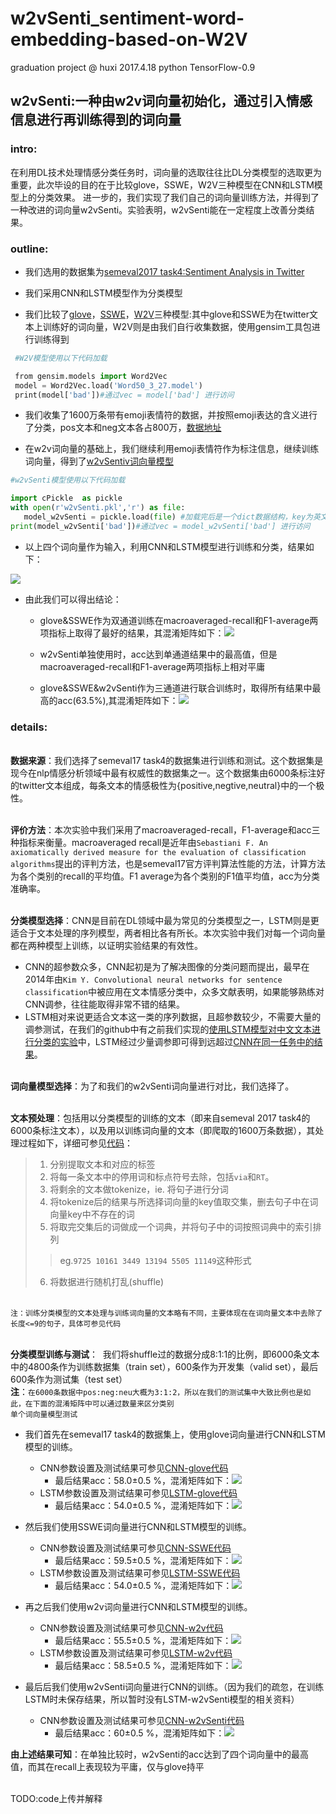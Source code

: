 # w2vSenti_sentiment-word-embedding-based-on-W2V
graduation project @ huxi 2017.4.18 python TensorFlow-0.9

## w2vSenti:一种由w2v词向量初始化，通过引入情感信息进行再训练得到的词向量


### intro:
  在利用DL技术处理情感分类任务时，词向量的选取往往比DL分类模型的选取更为重要，此次毕设的目的在于比较glove，SSWE，W2V三种模型在CNN和LSTM模型上的分类效果。
  进一步的，我们实现了我们自己的词向量训练方法，并得到了一种改进的词向量w2vSenti。实验表明，w2vSenti能在一定程度上改善分类结果。
  
  
### outline:
  * 我们选用的数据集为[semeval2017 task4:Sentiment Analysis in Twitter](http://alt.qcri.org/semeval2017/task4/index.php?id=data-and-tools)
  
  * 我们采用CNN和LSTM模型作为分类模型
  
  * 我们比较了[glove](http://pan.baidu.com/s/1qX9uVTE)，[SSWE](http://pan.baidu.com/s/1jIoOFRK)，[W2V](http://pan.baidu.com/s/1bZ5TZg)三种模型:其中glove和SSWE为在twitter文本上训练好的词向量，W2V则是由我们自行收集数据，使用gensim工具包进行训练得到
  
  ```python
  #W2V模型使用以下代码加载
  
  from gensim.models import Word2Vec
  model = Word2Vec.load('Word50_3_27.model') 
  print(model['bad'])#通过vec = model['bad'] 进行访问
  ```
  
  * 我们收集了1600万条带有emoji表情符的数据，并按照emoji表达的含义进行了分类，pos文本和neg文本各占800万，[数据地址](http://pan.baidu.com/s/1nv0TTeL)
  
  * 在w2v词向量的基础上，我们继续利用emoji表情符作为标注信息，继续训练词向量，得到了[w2vSentiv词向量模型](http://pan.baidu.com/s/1nvI4NTv)
    
  ```python
  #w2vSenti模型使用以下代码加载
  
  import cPickle  as pickle
  with open(r'w2vSenti.pkl','r') as file:
    model_w2vSenti = pickle.load(file) #加载完后是一个dict数据结构，key为英文词(字符串)，value为np.array类型的向量
  print(model_w2vSenti['bad'])#通过vec = model_w2vSenti['bad'] 进行访问
  ```
  
  * 以上四个词向量作为输入，利用CNN和LSTM模型进行训练和分类，结果如下：
  
  ![](https://github.com/chrisHuxi/w2vSenti_sentiment-word-embedding-based-on-W2V/blob/master/img/table3.PNG)
  
  * 由此我们可以得出结论：
  
    * glove&SSWE作为双通道训练在macroaveraged-recall和F1-average两项指标上取得了最好的结果，其混淆矩阵如下：![](https://github.com/chrisHuxi/w2vSenti_sentiment-word-embedding-based-on-W2V/blob/master/img/cnn_gls_plot_classify_report.png)
    
    * w2vSenti单独使用时，acc达到单通道结果中的最高值，但是macroaveraged-recall和F1-average两项指标上相对平庸
    
    * glove&SSWE&w2vSenti作为三通道进行联合训练时，取得所有结果中最高的acc(63.5%),其混淆矩阵如下：![](https://github.com/chrisHuxi/w2vSenti_sentiment-word-embedding-based-on-W2V/blob/master/img/cnn_gss_plot_classify_report_test0.595.png)
   
  
### details:
<br>**数据来源**：我们选择了semeval17 task4的数据集进行训练和测试。这个数据集是现今在nlp情感分析领域中最有权威性的数据集之一。这个数据集由6000条标注好的twitter文本组成，每条文本的情感极性为{positive,negtive,neutral}中的一个极性。
  
<br>**评价方法**：本次实验中我们采用了macroaveraged-recall，F1-average和acc三种指标来衡量。macroaveraged recall是近年由`Sebastiani F. An axiomatically derived measure for the evaluation of classification algorithms`提出的评判方法，也是semeval17官方评判算法性能的方法，计算方法为各个类别的recall的平均值。F1 average为各个类别的F1值平均值，acc为分类准确率。
  
<br>**分类模型选择**：CNN是目前在DL领域中最为常见的分类模型之一，LSTM则是更适合于文本处理的序列模型，两者相比各有所长。本次实验中我们对每一个词向量都在两种模型上训练，以证明实验结果的有效性。
  * CNN的超参数众多，CNN起初是为了解决图像的分类问题而提出，最早在2014年由`Kim Y. Convolutional neural networks for sentence classification`中被应用在文本情感分类中，众多文献表明，如果能够熟练对CNN调参，往往能取得非常不错的结果。
  * LSTM相对来说更适合文本这一类的序列数据，且超参数较少，不需要大量的调参测试，在我们的github中有之前我们实现的[使用LSTM模型对中文文本进行分类的实验](https://github.com/chrisHuxi/LSTM-sentence-classification/blob/master/lstm_model.ipynb)中，LSTM经过少量调参即可得到远超过[CNN在同一任务中的结果](https://github.com/chrisHuxi/CNN-for-sentence-classification/blob/master/non-static_CNN_for_hotel.ipynb)。

<br>**词向量模型选择**：为了和我们的w2vSenti词向量进行对比，我们选择了。

<br>**文本预处理**：包括用以分类模型的训练的文本（即来自semeval 2017 task4的6000条标注文本），以及用以训练词向量的文本（即爬取的1600万条数据），其处理过程如下，详细可参见[代码](https://github.com/chrisHuxi/sentiment-analysis-data-preprocessor)：

>1. 分别提取文本和对应的标签
>2. 将每一条文本中的停用词和标点符号去除，包括`via`和`RT`。
>3. 将剩余的文本做tokenize，ie. 将句子进行分词
>4. 将tokenize后的结果与所选择词向量的key值取交集，删去句子中在词向量key中不存在的词
>5. 将取完交集后的词做成一个词典，并将句子中的词按照词典中的索引排列
>>eg.`9725 10161 3449 13194 5505 11149`这种形式
>6. 将数据进行随机打乱(shuffle)

<br>`注：训练分类模型的文本处理与训练词向量的文本略有不同，主要体现在在词向量文本中去除了长度<=9的句子，具体可参见代码`

<br>**分类模型训练与测试**：
  我们将shuffle过的数据分成8:1:1的比例，即6000条文本中的4800条作为训练数据集（train set），600条作为开发集（valid set），最后600条作为测试集（test set）
  <br>**注**：`在6000条数据中pos:neg:neu大概为3:1:2，所以在我们的测试集中大致比例也是如此，在下面的混淆矩阵中可以通过数量来区分类别`
<br>`单个词向量模型测试`
* 我们首先在semeval17 task4的数据集上，使用glove词向量进行CNN和LSTM模型的训练。
  * CNN参数设置及测试结果可参见[CNN-glove代码](https://github.com/chrisHuxi/w2vSenti_sentiment-word-embedding-based-on-W2V/blob/master/code/glove/CNN-glove.ipynb)
    * 最后结果acc：58.0±0.5 %，混淆矩阵如下：![](https://github.com/chrisHuxi/w2vSenti_sentiment-word-embedding-based-on-W2V/blob/master/img/cnn_glove_plot_classify_report.png)
  * LSTM参数设置及测试结果可参见[LSTM-glove代码](https://github.com/chrisHuxi/w2vSenti_sentiment-word-embedding-based-on-W2V/blob/master/code/glove/lstm-glove.ipynb)
    * 最后结果acc：54.0±0.5 %，混淆矩阵如下：![](https://github.com/chrisHuxi/w2vSenti_sentiment-word-embedding-based-on-W2V/blob/master/img/lstm_glove_plot_classif_report%200.55.png)
    
* 然后我们使用SSWE词向量进行CNN和LSTM模型的训练。
  * CNN参数设置及测试结果可参见[CNN-SSWE代码](https://github.com/chrisHuxi/w2vSenti_sentiment-word-embedding-based-on-W2V/blob/master/code/SSWE/CNN-sswe.ipynb)
    * 最后结果acc：59.5±0.5 %，混淆矩阵如下：![](https://github.com/chrisHuxi/w2vSenti_sentiment-word-embedding-based-on-W2V/blob/master/img/cnn_sswe-u_plot_classify_report.png)
  * LSTM参数设置及测试结果可参见[LSTM-SSWE代码](https://github.com/chrisHuxi/w2vSenti_sentiment-word-embedding-based-on-W2V/blob/master/code/SSWE/lstm-sswe.ipynb)
    * 最后结果acc：54.0±0.5 %，混淆矩阵如下：![](https://github.com/chrisHuxi/w2vSenti_sentiment-word-embedding-based-on-W2V/blob/master/img/lstm_sswe-u_plot_classif_report0.png)

* 再之后我们使用w2v词向量进行CNN和LSTM模型的训练。
  * CNN参数设置及测试结果可参见[CNN-w2v代码](https://github.com/chrisHuxi/w2vSenti_sentiment-word-embedding-based-on-W2V/blob/master/code/w2v/CNN-w2v.ipynb)
    * 最后结果acc：55.5±0.5 %，混淆矩阵如下：![](https://github.com/chrisHuxi/w2vSenti_sentiment-word-embedding-based-on-W2V/blob/master/img/cnn_w2v_my_plot_classify_report0.563.png)
  * LSTM参数设置及测试结果可参见[LSTM-w2v代码](https://github.com/chrisHuxi/w2vSenti_sentiment-word-embedding-based-on-W2V/blob/master/code/w2v/lstm-w2v.ipynb)
    * 最后结果acc：58.5±0.5 %，混淆矩阵如下：![](https://github.com/chrisHuxi/w2vSenti_sentiment-word-embedding-based-on-W2V/blob/master/img/lstm_w2c_my_plot_classify_report0.583.png)

* 最后后我们使用w2vSenti词向量进行CNN的训练。（因为我们的疏忽，在训练LSTM时未保存结果，所以暂时没有LSTM-w2vSenti模型的相关资料）
  * CNN参数设置及测试结果可参见[CNN-w2vSenti代码](https://github.com/chrisHuxi/w2vSenti_sentiment-word-embedding-based-on-W2V/blob/master/code/w2vSenti/CNN-w2vSenti-non_satic.ipynb)
    * 最后结果acc：60±0.5 %，混淆矩阵如下：![](https://github.com/chrisHuxi/w2vSenti_sentiment-word-embedding-based-on-W2V/blob/master/img/cnn_w2vSenti_plot_classify_report0.60.png)

**由上述结果可知**：在单独比较时，w2vSenti的acc达到了四个词向量中的最高值，而其在recall上表现较为平庸，仅与glove持平


<br>TODO:code上传并解释
